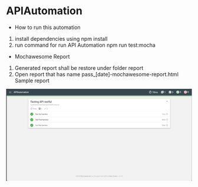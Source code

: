 # APIAutomation

- How to run this automation

1. install dependencies using npm install
2. run command for run API Automation npm run test:mocha

- Mochawesome Report

1. Generated report shall be restore under folder report
2. Open report that has name pass_[date]-mochawesome-report.html Sample report

![alt text](image.png)